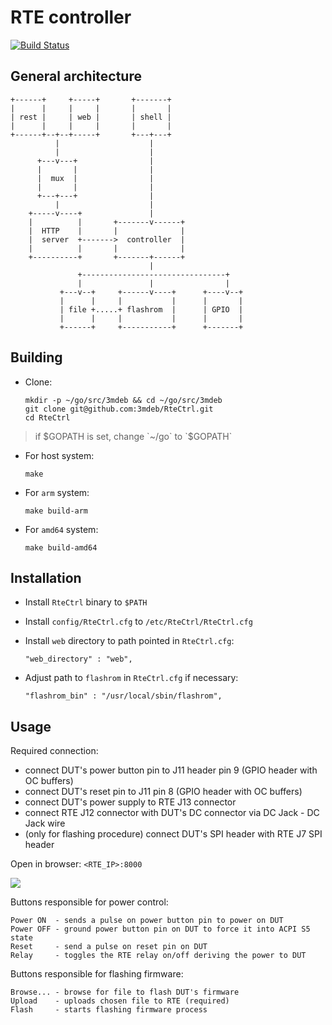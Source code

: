RTE controller
==============

[![Build Status](https://travis-ci.com/3mdeb/RteCtrl.svg?branch=master)](https://travis-ci.com/3mdeb/RteCtrl)

## General architecture

```
+------+     +-----+       +-------+
|      |     |     |       |       |
| rest |     | web |       | shell |
|      |     |     |       |       |
+------+--+--+-----+       +---+---+
          |                    |
          |                    |
      +---v---+                |
      |       |                |
      |  mux  |                |
      |       |                |
      +---+---+                |
          |                    |
    +-----v----+               |
    |          |       +-------v------+
    |  HTTP    |       |              |
    |  server  +------->  controller  |
    |          |       |              |
    +----------+       +-------+------+
                               |
               +--------------------------------+
               |               |                |
           +---v--+     +------v----+      +----v--+
           |      |     |           |      |       |
           | file +.....+ flashrom  |      | GPIO  |
           |      |     |           |      |       |
           +------+     +-----------+      +-------+
```

## Building

* Clone:

  ```
  mkdir -p ~/go/src/3mdeb && cd ~/go/src/3mdeb
  git clone git@github.com:3mdeb/RteCtrl.git
  cd RteCtrl
  ```

> if $GOPATH is set, change `~/go` to `$GOPATH`

* For host system:

  ```
  make
  ```

* For `arm` system:

  ```
  make build-arm
  ```

* For `amd64` system:

  ```
  make build-amd64
  ```

## Installation

* Install `RteCtrl` binary to `$PATH`

* Install `config/RteCtrl.cfg` to `/etc/RteCtrl/RteCtrl.cfg`

* Install `web` directory to path pointed in `RteCtrl.cfg`:

  ```
  "web_directory" : "web",
  ```

* Adjust path to `flashrom` in `RteCtrl.cfg` if necessary:

  ```
  "flashrom_bin" : "/usr/local/sbin/flashrom",
  ```

## Usage

Required connection:
* connect DUT's power button pin to J11 header pin 9 (GPIO header with OC
buffers)
* connect DUT's reset pin to J11 pin 8 (GPIO header with OC buffers)
* connect DUT's power supply to RTE J13 connector
* connect RTE J12 connector with DUT's DC connector via DC Jack - DC Jack wire
* (only for flashing procedure) connect DUT's SPI header with RTE J7 SPI header

Open in browser: `<RTE_IP>:8000`

![](https://blog.3mdeb.com/img/REST-API.png)

Buttons responsible for power control:

```
Power ON  - sends a pulse on power button pin to power on DUT
Power OFF - ground power button pin on DUT to force it into ACPI S5 state
Reset     - send a pulse on reset pin on DUT
Relay     - toggles the RTE relay on/off deriving the power to DUT
```

Buttons responsible for flashing firmware:

```
Browse... - browse for file to flash DUT's firmware
Upload    - uploads chosen file to RTE (required)
Flash     - starts flashing firmware process
```
